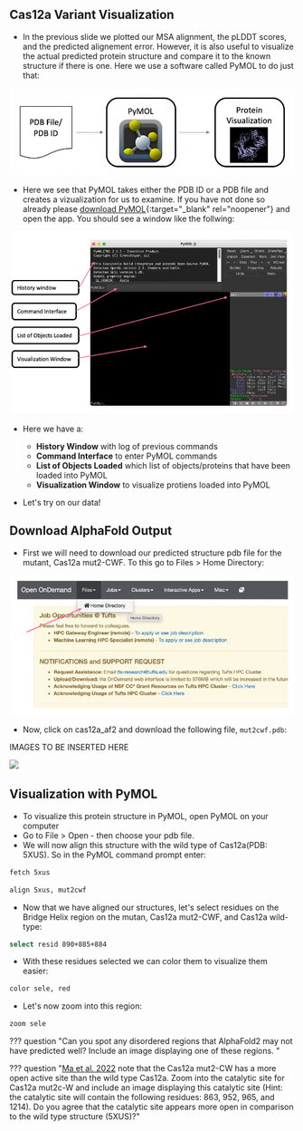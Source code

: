 ## Cas12a Variant Visualization

- In the previous slide we plotted our MSA alignment, the pLDDT scores, and the predicted alignement error. However, it is also useful to visualize the actual predicted protein structure and compare it to the known structure if there is one. Here we use a software called PyMOL to do just that:

![](images/pymolOverview.png)

- Here we see that PyMOL takes either the PDB ID or a PDB file and creates a vizualization for us to examine. If you have not done so already please [download PyMOL](https://access.tufts.edu/pymol){:target="_blank" rel="noopener"} and open the app. You should see a window like the follwing:

![](images/pymolSession.png)

- Here we have a:
  - **History Window** with log of previous commands
  - **Command Interface** to enter PyMOL commands
  - **List of Objects Loaded** which list of objects/proteins that have been loaded into PyMOL
  - **Visualization Window** to visualize protiens loaded into PyMOL

- Let's try on our data!

## Download AlphaFold Output

- First we will need to download our predicted structure pdb file for the mutant, Cas12a mut2-CWF. To this go to Files > Home Directory:

![](images/homeDir.png)

- Now, click on cas12a_af2 and download the following file, `mut2cwf.pdb`:

IMAGES TO BE INSERTED HERE

![](images/)

## Visualization with PyMOL

- To visualize this protein structure in PyMOL, open PyMOL on your computer
- Go to File > Open - then choose your pdb file.
- We will now align this structure with the wild type of Cas12a(PDB: 5XUS). So in the PyMOL command prompt enter:

```bash
fetch 5xus
```

```bash
align 5xus, mut2cwf
```

- Now that we have aligned our structures, let's select residues on the Bridge Helix region on the mutan, Cas12a mut2-CWF, and Cas12a wild-type:

```bash
select resid 890+885+884
```

- With these residues selected we can color them to visualize them easier:

```bash
color sele, red
```

- Let's now zoom into this region:

```bash
zoom sele
```

??? question "Can you spot any disordered regions that AlphaFold2 may not have predicted well? Include an image displaying one of these regions. "

??? question "[Ma et al. 2022](https://www.ncbi.nlm.nih.gov/pmc/articles/PMC9825149/) note that the Cas12a mut2-CW has a more open active site than the wild type Cas12a. Zoom into the catalytic site for Cas12a mut2c-W and include an image displaying this catalytic site (Hint: the catalytic site will contain the following residues: 863, 952, 965, and 1214). Do you agree that the catalytic site appears more open in comparison to the wild type structure (5XUS)?"

